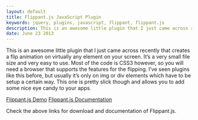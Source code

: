 ```yaml
---
layout: default
title: Flippant.js JavaScript Plugin
keywords: jquery, plugins, javascript, flippant, flippant.js
description: This is an awesome little plugin that I just came across recently that creates a flip animation on virtually any element on your screen.
date: June 23 2013
---
```


This is an awesome little plugin that I just came across recently that creates a flip animation on virtually any element on your screen. It’s a very small file size and very easy to use. Most of the code is CSS3 however, so you will need a browser that supports the features for the flipping. I’ve seen plugins like this before, but usually it’s only on img or div elements which have to be setup a certain way. This one is pretty slick though and allows you to add some nice eye candy to your apps.

[Flippant.js Demo](http://mintchaos.github.io/flippant.js/)
[Flippant.js Documentation](https://github.com/mintchaos/flippant.js#whys-and-hows)

Check the above links for download and documentation of Flippant.js.
